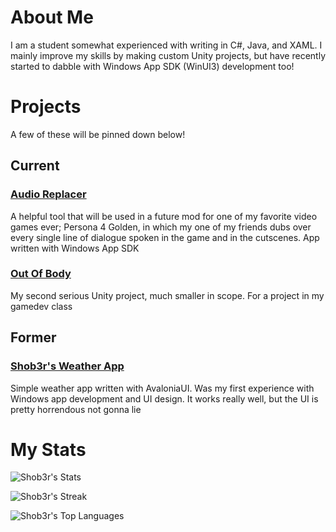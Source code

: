 # About Me
I am a student somewhat experienced with writing in C#, Java, and XAML. I mainly improve my skills by making custom Unity projects, but have recently started to dabble with Windows App SDK (WinUI3) development too!

# Projects
A few of these will be pinned down below!
## Current
### [Audio Replacer](https://github.com/lemons-studios/audio-replacer-2)
A helpful tool that will be used in a future mod for one of my favorite video games ever; Persona 4 Golden, in which my one of my friends dubs over every single line of dialogue spoken in the game and in the cutscenes. App written with Windows App SDK
### [Out Of Body](https://github.com/lemons-studios/out-of-body.git)
My second serious Unity project, much smaller in scope. For a project in my gamedev class 

## Former
### [Shob3r's Weather App](https://github.com/Shob3r/Shob3rsWeatherApp)
Simple weather app written with AvaloniaUI. Was my first experience with Windows app development and UI design. It works really well, but the UI is pretty horrendous not gonna lie

# My Stats
![Shob3r's Stats](https://github-readme-stats.vercel.app/api?username=Shob3r&theme=tokyonight&show_icons=true&hide_border=false&count_private=true)

![Shob3r's Streak](https://github-readme-streak-stats.herokuapp.com/?user=Shob3r&theme=tokyonight&hide_border=false)

![Shob3r's Top Languages](https://github-readme-stats.vercel.app/api/top-langs/?username=Shob3r&theme=tokyonight&show_icons=true&hide_border=false&layout=compact)

